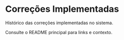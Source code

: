 # Correções Implementadas

Histórico das correções implementadas no sistema.

Consulte o README principal para links e contexto.
